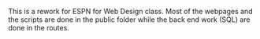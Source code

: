 This is a rework for ESPN for Web Design class. Most of the webpages and the scripts are done in the public folder while the back end work (SQL) are done in the routes.
